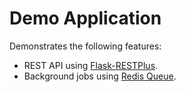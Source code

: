 # Demo Application

Demonstrates the following features:

* REST API using [Flask-RESTPlus](https://flask-restplus.readthedocs.io/en/stable/).
* Background jobs using [Redis Queue](https://python-rq.org).
